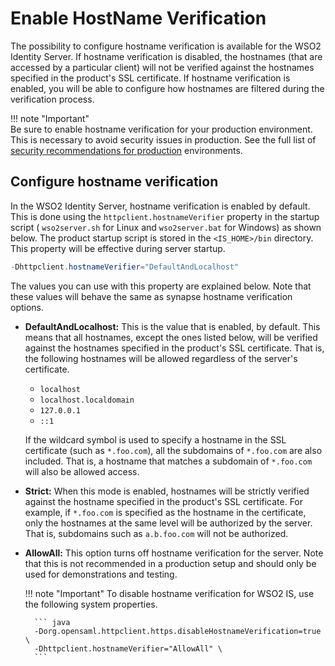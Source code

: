 # Enable HostName Verification

The possibility to configure hostname verification is available for the WSO2 Identity Server. If hostname verification is disabled, the hostnames (that are accessed by a particular client) will not be verified against the hostnames specified in the product's SSL certificate. If hostname verification is enabled, you will be able to configure how hostnames are filtered during the verification process.

!!! note "Important"  
    Be sure to enable hostname verification for your production environment. This is necessary to avoid security issues in production. See the full list of [security recommendations for production]({{base_path}}/deploy/security/security-guidelines/) environments.

## Configure hostname verification

In the WSO2 Identity Server, hostname verification is enabled by default. This is done using the `httpclient.hostnameVerifier` property in the startup script ( `wso2server.sh` for Linux and `wso2server.bat` for Windows) as shown below. The product startup script is stored in the `<IS_HOME>/bin` directory. This property will be effective during server startup.

``` java
-Dhttpclient.hostnameVerifier="DefaultAndLocalhost"
```

The values you can use with this property are explained below. Note that these values will behave the same as synapse hostname verification options.

- **DefaultAndLocalhost:** This is the value that is enabled, by default. This means that all hostnames, except the ones listed below, will be verified against the hostnames specified in the product's SSL certificate. That is, the following hostnames will be allowed regardless of the server's certificate.

    - `localhost`
    - `localhost.localdomain`
    - `127.0.0.1`
    - `::1`

    If the wildcard symbol is used to specify a hostname in the SSL certificate (such as `*.foo.com`), all the subdomains of `*.foo.com` are also included. That is, a hostname that matches a subdomain of `*.foo.com` will also be allowed access.

- **Strict:** When this mode is enabled, hostnames will be strictly verified against the hostname specified in the product's SSL certificate. For example, if `*.foo.com` is specified as the hostname in the certificate, only the hostnames at the same level will be authorized by the server. That is, subdomains such as `a.b.foo.com` will not be authorized.

- **AllowAll:** This option turns off hostname verification for the server. Note that this is not recommended in a production setup and should only be used for demonstrations and testing.

    !!! note "Important"
        To disable hostname verification for WSO2 IS, use the following system properties.

        ``` java
        -Dorg.opensaml.httpclient.https.disableHostnameVerification=true \
        -Dhttpclient.hostnameVerifier="AllowAll" \
        ```

